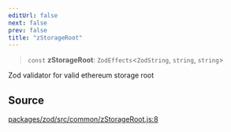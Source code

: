 ```yaml
---
editUrl: false
next: false
prev: false
title: "zStorageRoot"
---
```


> `const` **zStorageRoot**: `ZodEffects`\<`ZodString`, `string`, `string`\>

Zod validator for valid ethereum storage root

## Source

[packages/zod/src/common/zStorageRoot.js:8](https://github.com/evmts/tevm-monorepo/blob/main/packages/zod/src/common/zStorageRoot.js#L8)
